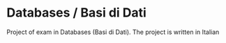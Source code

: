 # Databases / Basi di Dati
Project of exam in Databases (Basi di Dati). The project is written in Italian
